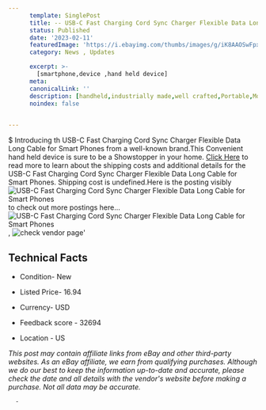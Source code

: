 ```yaml
---
      template: SinglePost
      title: -- USB-C Fast Charging Cord Sync Charger Flexible Data Long Cable for Smart Phones
      status: Published
      date: '2023-02-11'
      featuredImage: 'https://i.ebayimg.com/thumbs/images/g/iK8AAOSwFpxiyzxt/s-l225.jpg'
      category: News , Updates

      excerpt: >-
        [smartphone,device ,hand held device]
      meta:
      canonicalLink: ''
      description: [handheld,industrially made,well crafted,Portable,Mobile,Compact,Convenient,Lightweight,Maneuverable,Man-portable,Miniature,Carriable,Hand-held,Light,Holdable,Transportable,Mobile device,Pocket-sized,On-the-go,Wireless,Cordless,Compact size,Convenient size, smartphone,device ,hand held device]
      noindex: false
      

---
```

$
      Introducing th USB-C Fast Charging Cord Sync Charger Flexible Data Long Cable for Smart Phones from a well-known brand.This Convenient hand held device is sure to be a Showstopper in your home. [Click Here](https://www.ebay.com/itm/125310449724?hash=item1d2d15b83c%3Ag%3AiK8AAOSwFpxiyzxt&mkevt=1&mkcid=1&mkrid=711-53200-19255-0&campid=%253CePNCampaignId%253E&customid=%253CreferenceId%253E&toolid=10049) to read more to learn about the shipping costs and additional details for the USB-C Fast Charging Cord Sync Charger Flexible Data Long Cable for Smart Phones. Shipping cost is undefined.Here is the posting visibly ![USB-C Fast Charging Cord Sync Charger Flexible Data Long Cable for Smart Phones](https://i.ebayimg.com/thumbs/images/g/iK8AAOSwFpxiyzxt/s-l225.jpg) to check out more postings here... ![USB-C Fast Charging Cord Sync Charger Flexible Data Long Cable for Smart Phones](https://i.ebayimg.com/images/g/iK8AAOSwFpxiyzxt/s-l1600.jpg), ![check vendor page](https://origin-galleryplus.ebayimg.com/ws/web/125310449724_2_0_1/225x225.jpg,https://origin-galleryplus.ebayimg.com/ws/web/125310449724_3_0_1/225x225.jpg,https://origin-galleryplus.ebayimg.com/ws/web/125310449724_4_0_1/225x225.jpg,https://origin-galleryplus.ebayimg.com/ws/web/125310449724_5_0_1/225x225.jpg,https://origin-galleryplus.ebayimg.com/ws/web/125310449724_6_0_1/225x225.jpg,https://origin-galleryplus.ebayimg.com/ws/web/125310449724_7_0_1/225x225.jpg,https://origin-galleryplus.ebayimg.com/ws/web/125310449724_8_0_1/225x225.jpg,https://origin-galleryplus.ebayimg.com/ws/web/125310449724_9_0_1/225x225.jpg,https://origin-galleryplus.ebayimg.com/ws/web/125310449724_10_0_1/225x225.jpg)'

      

 ## Technical Facts 



     
      

 - Condition- New 


      

 - Listed Price- 16.94 


      

 - Currency- USD 


      

 - Feedback score - 32694 


      

 - Location - US 


      
      

 *_This post may contain affiliate links from eBay and other third-party websites. As an eBay affiliate, we earn from qualifying purchases. Although we do our best to keep the information up-to-date and accurate, please check the date and all details with the vendor's website before making a purchase. Not all data may be accurate._*




      -
